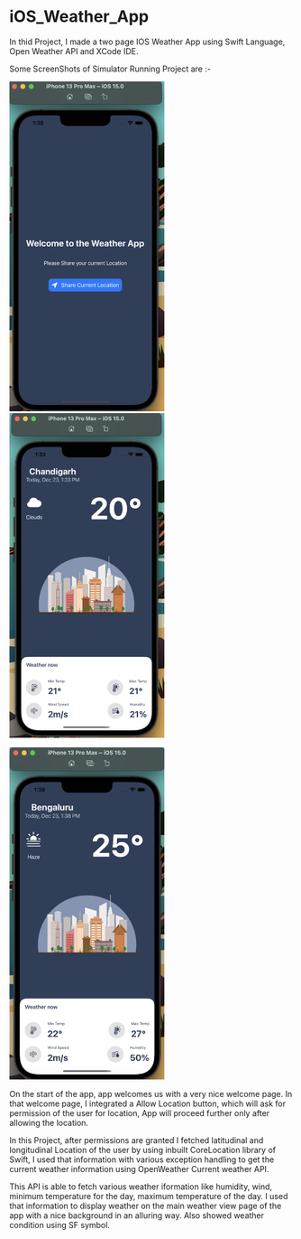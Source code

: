 # iOS_Weather_App

In thid Project, I made a two page IOS Weather App using Swift Language, Open Weather API and XCode IDE.

Some ScreenShots of Simulator Running Project are :-

<img src="ScreenShots/SS.png" width="275" > <img src="ScreenShots/SS1.png" width="275" >

<img src="ScreenShots/SS2.png" width="275" >

On the start of the app, app welcomes us with a very nice welcome page. In that welcome page, I integrated a Allow Location button, which will ask for permission of the user for location, App will proceed further  only after allowing the location.

In this Project, after permissions are granted I fetched latitudinal and longitudinal Location of the user by using inbuilt CoreLocation library of Swift, I used that information with various exception handling to get the current weather information using OpenWeather Current weather API.

This API is able to fetch various weather iformation like humidity, wind, minimum temperature for the day, maximum temperature of the day.
I used that information to display weather on the main weather view page of the app with a nice background in an alluring way. Also showed weather condition using SF symbol. 
